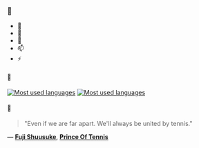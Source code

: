 ### 👋

- 🔭
- 🌱
- 💬
- 📫
- ⚡

#### 🧏

[![Most used languages](https://github-readme-stats-aynah.vercel.app/api/top-langs/?username=aynh&theme=solarized-dark&langs_count=6&layout=compact&hide_title=true)](https://github.com/anuraghazra/github-readme-stats#gh-dark-mode-only)
[![Most used languages](https://github-readme-stats-aynah.vercel.app/api/top-langs/?username=aynh&theme=solarized-light&langs_count=6&layout=compact&hide_title=true)](https://github.com/anuraghazra/github-readme-stats#gh-light-mode-only)

#### 💬

> "Even if we are far apart. We'll always be united by tennis."

&mdash; [**Fuji Shuusuke**](https://myanimelist.net/character.php?q=Fuji%20Shuusuke&cat=character), [**Prince Of Tennis**](https://myanimelist.net/search/all?q=Prince%20Of%20Tennis&cat=all)
